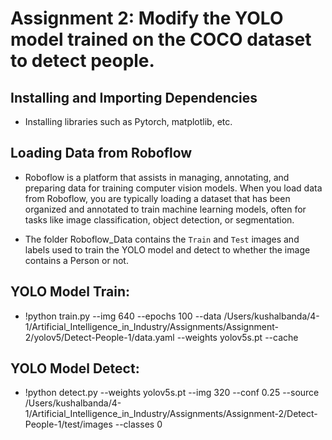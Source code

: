 # Assignment 2: Modify the YOLO model trained on the COCO dataset to detect people.

## Installing and Importing Dependencies
* Installing libraries such as Pytorch, matplotlib, etc.

## Loading Data from Roboflow
* Roboflow is a platform that assists in managing, annotating, and preparing data for training computer vision models. When you load data from Roboflow, you are typically loading a dataset that has been organized and annotated to train machine learning models, often for tasks like image classification, object detection, or segmentation.

* The folder Roboflow_Data contains the `Train` and `Test` images and labels used to train the YOLO model and detect to whether the image contains a Person or not.

## YOLO Model Train:
* !python train.py --img 640 --epochs 100 --data /Users/kushalbanda/4-1/Artificial_Intelligence_in_Industry/Assignments/Assignment-2/yolov5/Detect-People-1/data.yaml --weights yolov5s.pt --cache

## YOLO Model Detect:
* !python detect.py --weights yolov5s.pt --img 320 --conf 0.25 --source /Users/kushalbanda/4-1/Artificial_Intelligence_in_Industry/Assignments/Assignment-2/Detect-People-1/test/images --classes 0
